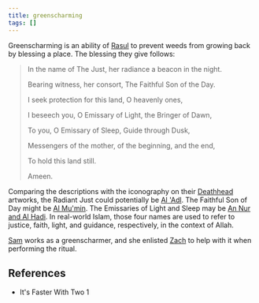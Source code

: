 ```yaml
---
title: greenscharming
tags: []
---
```

Greenscharming is an ability of [Rasul](wiki/Rasul.md) to prevent weeds from growing back by blessing a place. The blessing they give follows:

> In the name of The Just, her radiance a beacon in the night.
>
> Bearing witness, her consort, The Faithful Son of the Day.
>
> I seek protection for this land, O heavenly ones,
>
> I beseech you, O Emissary of Light, the Bringer of Dawn,
>
> To you, O Emissary of Sleep, Guide through Dusk,
>
> Messengers of the mother, of the beginning, and the end,
>
> To hold this land still.
>
> Ameen.

Comparing the descriptions with the iconography on their [Deathhead](wiki/Deathhead.md) artworks, the Radiant Just could potentially be [Al 'Adl](wiki/Al%20Adl.md). The Faithful Son of Day might be [Al Mu'min](wiki/Al%20Mumin.md). The Emissaries of Light and Sleep may be [An Nur and Al Hadi](wiki/An%20Nur%20and%20Al%20Hadi.md). In real-world Islam, those four names are used to refer to justice, faith, light, and guidance, respectively, in the context of Allah.

[Sam](wiki/Sam.md) works as a greenscharmer, and she enlisted [Zach](wiki/Zach.md) to help with it when performing the ritual.
## References
- It's Faster With Two 1
